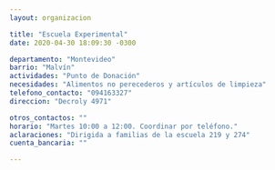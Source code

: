 ```yaml
---
layout: organizacion

title: "Escuela Experimental"
date: 2020-04-30 18:09:30 -0300

departamento: "Montevideo"
barrio: "Malvín"
actividades: "Punto de Donación"
necesidades: "Alimentos no perecederos y artículos de limpieza"
telefono_contacto: "094163327"
direccion: "Decroly 4971"

otros_contactos: ""
horario: "Martes 10:00 a 12:00. Coordinar por teléfono."
aclaraciones: "Dirigida a familias de la escuela 219 y 274"
cuenta_bancaria: ""

---
```

